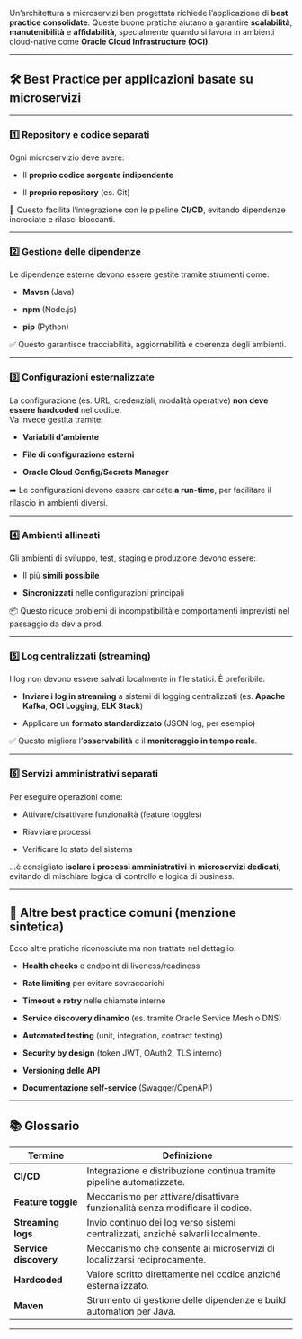 Un’architettura a microservizi ben progettata richiede l’applicazione di **best practice consolidate**. Queste buone pratiche aiutano a garantire **scalabilità**, **manutenibilità** e **affidabilità**, specialmente quando si lavora in ambienti cloud-native come **Oracle Cloud Infrastructure (OCI)**.

---

## 🛠️ Best Practice per applicazioni basate su microservizi

---

### 1️⃣ Repository e codice separati

Ogni microservizio deve avere:

- Il **proprio codice sorgente indipendente**
    
- Il **proprio repository** (es. Git)
    

🔁 Questo facilita l’integrazione con le pipeline **CI/CD**, evitando dipendenze incrociate e rilasci bloccanti.

---

### 2️⃣ Gestione delle dipendenze

Le dipendenze esterne devono essere gestite tramite strumenti come:

- **Maven** (Java)
    
- **npm** (Node.js)
    
- **pip** (Python)
    

✅ Questo garantisce tracciabilità, aggiornabilità e coerenza degli ambienti.

---

### 3️⃣ Configurazioni esternalizzate

La configurazione (es. URL, credenziali, modalità operative) **non deve essere hardcoded** nel codice.  
Va invece gestita tramite:

- **Variabili d’ambiente**
    
- **File di configurazione esterni**
    
- **Oracle Cloud Config/Secrets Manager**
    

➡️ Le configurazioni devono essere caricate **a run-time**, per facilitare il rilascio in ambienti diversi.

---

### 4️⃣ Ambienti allineati

Gli ambienti di sviluppo, test, staging e produzione devono essere:

- Il più **simili possibile**
    
- **Sincronizzati** nelle configurazioni principali
    

📦 Questo riduce problemi di incompatibilità e comportamenti imprevisti nel passaggio da dev a prod.

---

### 5️⃣ Log centralizzati (streaming)

I log non devono essere salvati localmente in file statici. È preferibile:

- **Inviare i log in streaming** a sistemi di logging centralizzati (es. **Apache Kafka**, **OCI Logging**, **ELK Stack**)
    
- Applicare un **formato standardizzato** (JSON log, per esempio)
    

✅ Questo migliora l’**osservabilità** e il **monitoraggio in tempo reale**.

---

### 6️⃣ Servizi amministrativi separati

Per eseguire operazioni come:

- Attivare/disattivare funzionalità (feature toggles)
    
- Riavviare processi
    
- Verificare lo stato del sistema
    

...è consigliato **isolare i processi amministrativi** in **microservizi dedicati**, evitando di mischiare logica di controllo e logica di business.

---

## 🔎 Altre best practice comuni (menzione sintetica)

Ecco altre pratiche riconosciute ma non trattate nel dettaglio:

- **Health checks** e endpoint di liveness/readiness
    
- **Rate limiting** per evitare sovraccarichi
    
- **Timeout e retry** nelle chiamate interne
    
- **Service discovery dinamico** (es. tramite Oracle Service Mesh o DNS)
    
- **Automated testing** (unit, integration, contract testing)
    
- **Security by design** (token JWT, OAuth2, TLS interno)
    
- **Versioning delle API**
    
- **Documentazione self-service** (Swagger/OpenAPI)
    

---

## 📚 Glossario

|Termine|Definizione|
|---|---|
|**CI/CD**|Integrazione e distribuzione continua tramite pipeline automatizzate.|
|**Feature toggle**|Meccanismo per attivare/disattivare funzionalità senza modificare il codice.|
|**Streaming logs**|Invio continuo dei log verso sistemi centralizzati, anziché salvarli localmente.|
|**Service discovery**|Meccanismo che consente ai microservizi di localizzarsi reciprocamente.|
|**Hardcoded**|Valore scritto direttamente nel codice anziché esternalizzato.|
|**Maven**|Strumento di gestione delle dipendenze e build automation per Java.|

---

